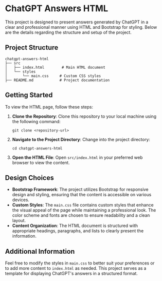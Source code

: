 # ChatGPT Answers HTML

This project is designed to present answers generated by ChatGPT in a clear and professional manner using HTML and Bootstrap for styling. Below are the details regarding the structure and setup of the project.

## Project Structure

```
chatgpt-answers-html
├── src
│   ├── index.html        # Main HTML document
│   └── styles
│       └── main.css     # Custom CSS styles
├── README.md            # Project documentation
```

## Getting Started

To view the HTML page, follow these steps:

1. **Clone the Repository**: 
   Clone this repository to your local machine using the following command:
   ```
   git clone <repository-url>
   ```

2. **Navigate to the Project Directory**:
   Change into the project directory:
   ```
   cd chatgpt-answers-html
   ```

3. **Open the HTML File**:
   Open `src/index.html` in your preferred web browser to view the content.

## Design Choices

- **Bootstrap Framework**: The project utilizes Bootstrap for responsive design and styling, ensuring that the content is accessible on various devices.
- **Custom Styles**: The `main.css` file contains custom styles that enhance the visual appeal of the page while maintaining a professional look. The color scheme and fonts are chosen to ensure readability and a clean layout.
- **Content Organization**: The HTML document is structured with appropriate headings, paragraphs, and lists to clearly present the information.

## Additional Information

Feel free to modify the styles in `main.css` to better suit your preferences or to add more content to `index.html` as needed. This project serves as a template for displaying ChatGPT's answers in a structured format.